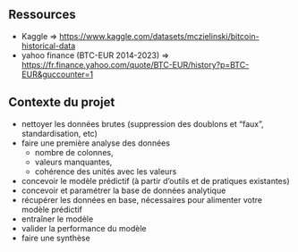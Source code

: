
## Ressources
 - Kaggle => https://www.kaggle.com/datasets/mczielinski/bitcoin-historical-data
 - yahoo finance (BTC-EUR 2014-2023) => https://fr.finance.yahoo.com/quote/BTC-EUR/history?p=BTC-EUR&guccounter=1

## Contexte du projet
- nettoyer les données brutes (suppression des doublons et “faux”, standardisation, etc)
- faire une première analyse des données
    - nombre de colonnes,
    - valeurs manquantes,
    - cohérence des unités avec les valeurs
- concevoir le modèle prédictif (à partir d’outils et de pratiques existantes)
- concevoir et paramétrer la base de données analytique
- récupérer les données en base, nécessaires pour alimenter votre modèle prédictif
- entraîner le modèle
- valider la performance du modèle
- faire une synthèse